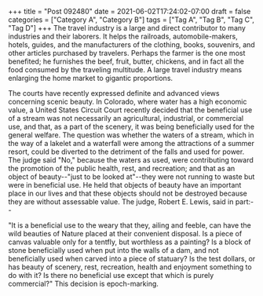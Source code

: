 +++
title = "Post 092480"
date = 2021-06-02T17:24:02-07:00
draft = false
categories = ["Category A", "Category B"]
tags = ["Tag A", "Tag B", "Tag C", "Tag D"]
+++
The travel industry is a large and direct contributor to many industries and their laborers. It helps the railroads, automobile-makers, hotels, guides, and the manufacturers of the clothing, books, souvenirs, and other articles purchased by travelers. Perhaps the farmer is the one most benefited; he furnishes the beef, fruit, butter, chickens, and in fact all the food consumed by the traveling multitude. A large travel industry means enlarging the home market to gigantic proportions.

The courts have recently expressed definite and advanced views concerning scenic beauty. In Colorado, where water has a high economic value, a United States Circuit Court recently decided that the beneficial use of a stream was not necessarily an agricultural, industrial, or commercial use, and that, as a part of the scenery, it was being beneficially used for the general welfare. The question was whether the waters of a stream, which in the way of a lakelet and a waterfall were among the attractions of a summer resort, could be diverted to the detriment of the falls and used for power. The judge said "No," because the waters as used, were contributing toward the promotion of the public health, rest, and recreation; and that as an object of beauty--"just to be looked at"--they were not running to waste but were in beneficial use. He held that objects of beauty have an important place in our lives and that these objects should not be destroyed because they are without assessable value. The judge, Robert E. Lewis, said in part:--

"It is a beneficial use to the weary that they, ailing and feeble, can have the wild beauties of Nature placed at their convenient disposal. Is a piece of canvas valuable only for a tentfly, but worthless as a painting? Is a block of stone beneficially used when put into the walls of a dam, and not beneficially used when carved into a piece of statuary? Is the test dollars, or has beauty of scenery, rest, recreation, health and enjoyment something to do with it? Is there no beneficial use except that which is purely commercial?" This decision is epoch-marking.
